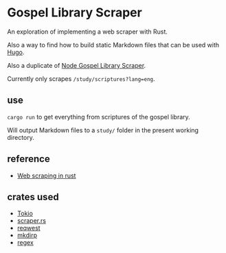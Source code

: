 # Gospel Library Scraper

An exploration of implementing a web scraper with Rust.

Also a way to find how to build static Markdown files that can be used with [Hugo](https://gohugo.io/).

Also a duplicate of [Node Gospel Library Scraper](https://github.com/andrewgremlich/node-gospel-library-scraper).

Currently only scrapes `/study/scriptures?lang=eng`.

## use

`cargo run` to get everything from scriptures of the gospel library.

Will output Markdown files to a `study/` folder in the present working directory.

## reference

- [Web scraping in rust](https://codeburst.io/web-scraping-in-rust-881b534a60f7)

## crates used

- [Tokio](https://tokio.rs/docs/getting-started/hello-world/)
- [scraper.rs](https://docs.rs/crate/scraper/0.12.0)
- [reqwest](https://docs.rs/reqwest/0.10.4/reqwest/index.html)
- [mkdirp](https://docs.rs/mkdirp/1.0.0/mkdirp/)
- [regex](https://docs.rs/regex/1.3.9/regex/)